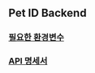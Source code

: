 ## Pet ID Backend

### [필요한 환경변수](https://docs.google.com/document/d/19eUbqjK6NPMOd7nEO36F6JKRFaZBi_wM5Juk3Gl-PVw/edit?usp=sharing)

### [API 명세서](https://petid.atlassian.net/wiki/spaces/~7120205eead4982573487b990798c8e0899c0a/pages/5111809/Pet+ID+API+Specification+24-11-29)
